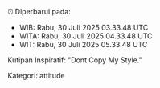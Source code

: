 ⏰ Diperbarui pada:
- WIB: Rabu, 30 Juli 2025 03.33.48 UTC
- WITA: Rabu, 30 Juli 2025 04.33.48 UTC
- WIT: Rabu, 30 Juli 2025 05.33.48 UTC

Kutipan Inspiratif:
"Dont Copy My Style."


Kategori: attitude

